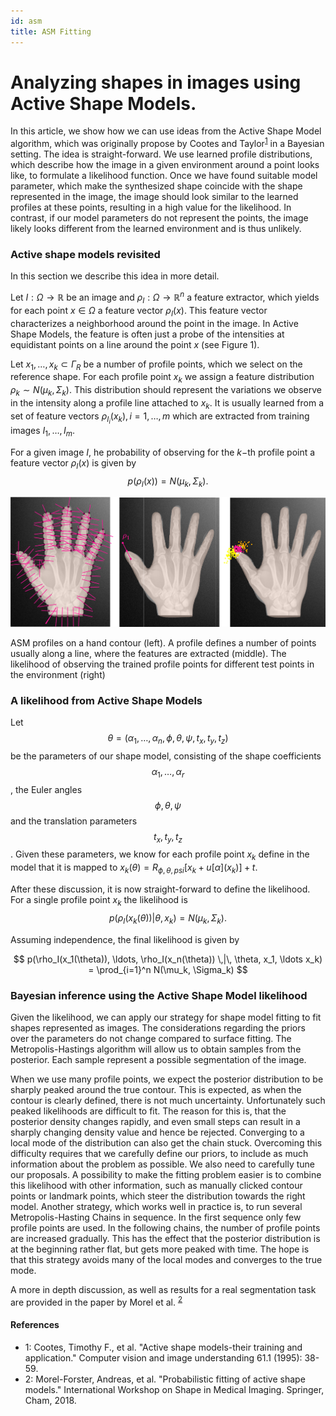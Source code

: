 ```yaml
---
id: asm
title: ASM Fitting
---
```

# Analyzing shapes in images using Active Shape Models.

In this article, we show how we can use ideas from the Active Shape Model 
algorithm, which was originally propose by Cootes and Taylor<sup>[1](#cootes-footnote)</sup>
in a Bayesian setting. The idea is straight-forward. We use learned profile distributions, 
which describe how the image in a given environment around a point looks like, to 
formulate a likelihood function. Once we have found suitable model parameter, which make 
the synthesized shape coincide with the shape represented in the image, the image should look similar
to the learned profiles at these points, resulting in a high value for the likelihood.
In contrast, if our model parameters
do not represent the points, the image likely looks different from the learned environment and is thus unlikely. 

### Active shape models revisited

In this section we describe this idea in more detail. 

Let $I : \Omega \to \mathbb{R}$ be an image and $\rho_I : \Omega \to \mathbb{R}^n$ a feature extractor, 
which yields for each point $x \in \Omega$ a feature vector $\rho_I(x)$. This feature vector characterizes
a neighborhood around the point in the image. In Active Shape Models, the feature is often just a probe
of the intensities at equidistant points on a line around the point $x$ (see Figure 1). 

Let $x_1, \ldots, x_k \subset \Gamma_R$ be 
a number of profile points, which we select on the reference shape. For each profile point $x_k$ we assign a feature distribution $\rho_k \sim N(\mu_k, \Sigma_k)$. This distribution 
should represent the variations we observe in the intensity along a profile line attached to $x_k$. It is usually learned from a set of feature vectors $\rho_{I_i}(x_k), i=1,\ldots, m$ which are extracted from training images $I_1, \ldots, I_m$. 

For a given image $I$, he probability of observing for the $k-$th profile point a feature vector $\rho_I(x)$ is given by
$$
p(\rho_I(x)) = N(\mu_k, \Sigma_k).
$$

![ASMs](images/asms.png)<figcaption>ASM profiles on a hand contour (left). A profile defines a number of 
points usually along a line, where the features are extracted (middle). The likelihood of observing
the trained profile points for different test points in the environment (right)</figcaption>  




### A likelihood from Active Shape Models

Let $$\theta =(\alpha_1, \ldots, \alpha_n, \phi, \theta, \psi, t_x, t_y, t_z)$$ be the parameters of our 
shape model, 
consisting of the shape coefficients $$\alpha_1, \ldots, \alpha_r$$, the Euler angles $$\phi, \theta, \psi$$ 
and the translation parameters $$t_x, t_y, t_z$$. Given these parameters, we know for each profile point $x_k$ define in the model that it is mapped to $x_k(\theta) = R_{\phi,\theta, psi}[x_k + u[\alpha](x_k)] + t$.

After these discussion, it is now straight-forward to define the likelihood. For a single profile point $x_k$ the likelihood is
$$
p(\rho_I(x_k(\theta)) | \theta, x_k)=N(\mu_k, \Sigma_k).
$$

Assuming independence, the final likelihood is given by

$$ 
p(\rho_I(x_1(\theta)), \ldots, \rho_I(x_n(\theta)) \,|\, \theta, x_1, \ldots x_k) = \prod_{i=1}^n N(\mu_k, \Sigma_k)
$$

### Bayesian inference using the Active Shape Model likelihood

Given the likelihood, we can apply our strategy for shape model fitting to fit shapes represented as images.  The considerations regarding the priors over the parameters do not change compared to surface fitting. The Metropolis-Hastings algorithm will allow us to obtain samples from the posterior. 
Each sample represent a possible segmentation of the image. 

When we use many profile points, we expect the posterior distribution to be sharply peaked around the true
contour. This is expected, as when the contour is clearly defined, there is not much uncertainty. 
Unfortunately such peaked likelihoods are difficult to fit. The reason for this is, that the posterior density changes rapidly, and even small steps can result in a sharply changing density value and hence be rejected. Converging to a local mode of the distribution can also get the chain stuck.
Overcoming this difficulty requires that we carefully define our priors, to include as much information 
about the problem as possible. We also need to carefully tune our proposals. 
A possibility to make the fitting problem easier is to combine this likelihood with other information, such as manually clicked contour points or landmark points, which steer the distribution towards the
right model. Another strategy, which works well in practice is, to run several Metropolis-Hasting Chains in sequence. In the first sequence only few profile points are
used. In the following chains, the number of profile points are increased gradually. This has the effect that the posterior distribution is at the beginning rather flat, but gets more peaked with time. The hope is that this strategy avoids many of the local modes and converges to the true mode. 

A more in depth discussion, as well as results for a real segmentation task are provided in the paper
by Morel et al. <sup>[2](#morel-asm)</sup>

#### References
* <a name="cootes-asm">1: </a>Cootes, Timothy F., et al. "Active shape models-their training and application." Computer vision and image understanding 61.1 (1995): 38-59.
* <a name="morel-asm">2: </a>Morel-Forster, Andreas, et al. "Probabilistic fitting of active shape models." International Workshop on Shape in Medical Imaging. Springer, Cham, 2018.

